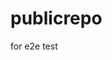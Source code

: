 # publicrepo
for e2e test

























































































































































































































































































































































































































































































































































































































































































































































































































































































































































































































































































































































































































































































